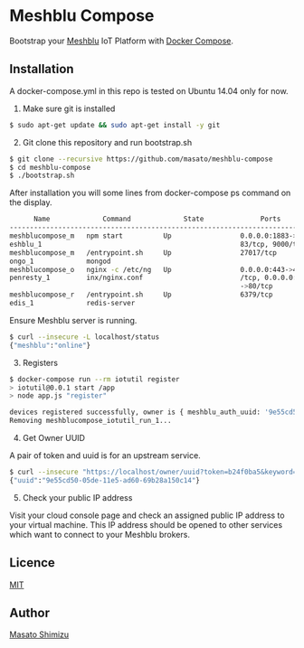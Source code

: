# Meshblu Compose

Bootstrap your [Meshblu](https://github.com/octoblu/meshblu/) IoT Platform with [Docker Compose](https://github.com/docker/compose). 

## Installation

A docker-compose.yml in this repo is tested on Ubuntu 14.04 only for now.

1. Make sure git is installed

```sh
$ sudo apt-get update && sudo apt-get install -y git
```

2. Git clone this repository and run bootstrap.sh

```sh
$ git clone --recursive https://github.com/masato/meshblu-compose
$ cd meshblu-compose
$ ./bootstrap.sh
```

After installation you will some lines from docker-compose ps command on the display.

```sh
      Name             Command             State              Ports
-------------------------------------------------------------------------
meshblucompose_m   npm start          Up                 0.0.0.0:1883->18
eshblu_1                                                 83/tcp, 9000/tcp
meshblucompose_m   /entrypoint.sh     Up                 27017/tcp
ongo_1             mongod
meshblucompose_o   nginx -c /etc/ng   Up                 0.0.0.0:443->443
penresty_1         inx/nginx.conf                        /tcp, 0.0.0.0:80
                                                         ->80/tcp
meshblucompose_r   /entrypoint.sh     Up                 6379/tcp
edis_1             redis-server
```

Ensure Meshblu server is running.

```sh
$ curl --insecure -L localhost/status
{"meshblu":"online"}
```

3. Registers

```sh
$ docker-compose run --rm iotutil register
> iotutil@0.0.1 start /app
> node app.js "register"

devices registered successfully, owner is { meshblu_auth_uuid: '9e55cd50-05de-11e5-ad60-69b28a150c14', meshblu_auth_token: 'b24f0ba5' }
Removing meshblucompose_iotutil_run_1...
```

4. Get Owner UUID

A pair of token and uuid is for an upstream service.

```sh
$ curl --insecure "https://localhost/owner/uuid?token=b24f0ba5&keyword=owner"
{"uuid":"9e55cd50-05de-11e5-ad60-69b28a150c14"}
```

5. Check your public IP address

Visit your cloud console page and check an assigned public IP address to your virtual machine. This IP address should be opened to other services which want to connect to your Meshblu brokers.

## Licence

[MIT](https://github.com/tcnksm/tool/blob/master/LICENCE)

## Author

[Masato Shimizu](https://github.com/masato)
